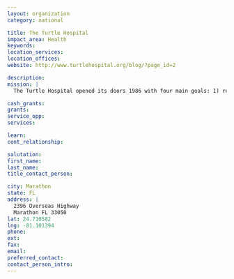 ```yaml
---
layout: organization
category: national

title: The Turtle Hospital
impact_area: Health
keywords: 
location_services: 
location_offices: 
website: http://www.turtlehospital.org/blog/?page_id=2

description: 
mission: |
  The Turtle Hospital opened its doors 1986 with four main goals: 1) rehab injured sea turtles and return them to their natural habitat, 2) educate the public through outreach programs and visit local schools, 3) conduct and assist with research aiding to sea turtles (in conjunction with state universities), and 4) work toward environmental legislation making the beaches and water safe and clean for sea turtles.

cash_grants: 
grants: 
service_opp: 
services: 

learn: 
cont_relationship: 

salutation: 
first_name: 
last_name: 
title_contact_person: 

city: Marathon
state: FL
address: |
  2396 Overseas Highway  
  Marathon FL 33050
lat: 24.710582
lng: -81.101394
phone: 
ext: 
fax: 
email: 
preferred_contact: 
contact_person_intro: 
---
```

